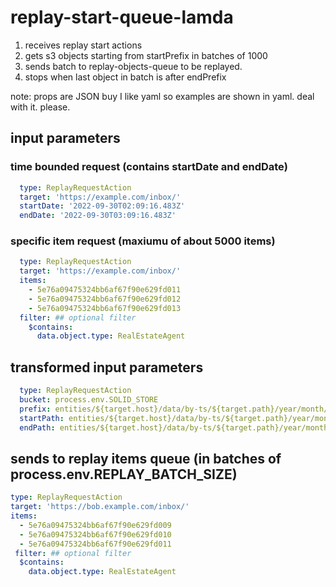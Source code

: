 # replay-start-queue-lamda

1. receives replay start actions
2. gets s3 objects starting from startPrefix in batches of 1000
3. sends batch to replay-objects-queue to be replayed.
4. stops when last object in batch is after endPrefix

note: props are JSON buy I like yaml so examples are shown in yaml. deal with it. please.

## input parameters

### time bounded request (contains startDate and endDate)

```yaml
  type: ReplayRequestAction
  target: 'https://example.com/inbox/'
  startDate: '2022-09-30T02:09:16.483Z'
  endDate: '2022-09-30T03:09:16.483Z'
```

### specific item request (maxiumu of about 5000 items)

```yaml
  type: ReplayRequestAction
  target: 'https://example.com/inbox/'
  items:
    - 5e76a09475324bb6af67f90e629fd011
    - 5e76a09475324bb6af67f90e629fd012
    - 5e76a09475324bb6af67f90e629fd013
  filter: ## optional filter
    $contains:
      data.object.type: RealEstateAgent
```

## transformed input parameters

```yaml
  type: ReplayRequestAction
  bucket: process.env.SOLID_STORE
  prefix: entities/${target.host}/data/by-ts/${target.path}/year/month/day/
  startPath: entities/${target.host}/data/by-ts/${target.path}/year/month/day/hours/minutes/
  endPath: entities/${target.host}/data/by-ts/${target.path}/year/month/day/hours/minutes/
```

## sends to replay items queue (in batches of process.env.REPLAY_BATCH_SIZE)

```yaml
type: ReplayRequestAction
target: 'https://bob.example.com/inbox/'
items:
  - 5e76a09475324bb6af67f90e629fd009
  - 5e76a09475324bb6af67f90e629fd010
  - 5e76a09475324bb6af67f90e629fd011
 filter: ## optional filter
  $contains:
    data.object.type: RealEstateAgent
```
